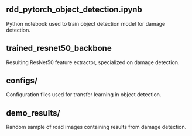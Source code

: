 ## rdd_pytorch_object_detection.ipynb
Python notebook used to train object detection model for damage detection.

## trained_resnet50_backbone
Resulting ResNet50 feature extractor, specialized on damage detection.

## configs/
Configuration files used for transfer learning in object detection.

## demo_results/
Random sample of road images containing results from damage detection.


